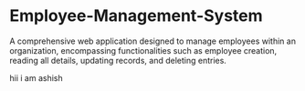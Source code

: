 # Employee-Management-System
 A comprehensive web application designed to manage employees within an organization, encompassing functionalities such as employee creation, reading all details, updating records, and deleting entries.



 hii i am ashish
